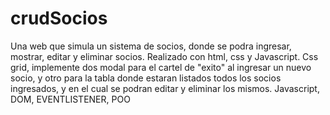 # crudSocios
Una web que simula un sistema de socios, donde se podra ingresar, mostrar, editar y eliminar socios.
Realizado con html, css y Javascript. 
Css grid, implemente dos modal para el cartel de "exito" al ingresar un nuevo socio, y otro para la tabla donde estaran listados todos los socios ingresados, y en el cual
se podran editar y eliminar los mismos.
Javascript, DOM, EVENTLISTENER, POO
